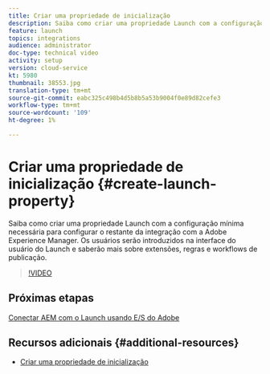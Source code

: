 ```yaml
---
title: Criar uma propriedade de inicialização
description: Saiba como criar uma propriedade Launch com a configuração mínima necessária para configurar o resto da integração. Os usuários serão introduzidos na interface do usuário do Launch e saberão mais sobre extensões, regras e workflows de publicação.
feature: launch
topics: integrations
audience: administrator
doc-type: technical video
activity: setup
version: cloud-service
kt: 5980
thumbnail: 38553.jpg
translation-type: tm+mt
source-git-commit: eabc325c498b4d5b8b5a53b9004f0e89d82cefe3
workflow-type: tm+mt
source-wordcount: '109'
ht-degree: 1%

---
```



# Criar uma propriedade de inicialização {#create-launch-property}

Saiba como criar uma propriedade Launch com a configuração mínima necessária para configurar o restante da integração com a Adobe Experience Manager. Os usuários serão introduzidos na interface do usuário do Launch e saberão mais sobre extensões, regras e workflows de publicação.

>[!VIDEO](https://video.tv.adobe.com/v/38553?quality=12&learn=on)

## Próximas etapas

[Conectar AEM com o Launch usando E/S do Adobe](connect-aem-launch-adobe-io.md)

## Recursos adicionais {#additional-resources}

* [Criar uma propriedade de inicialização](https://docs.adobe.com/content/help/en/core-services-learn/implementing-in-websites-with-launch/configure-launch/launch.html)
